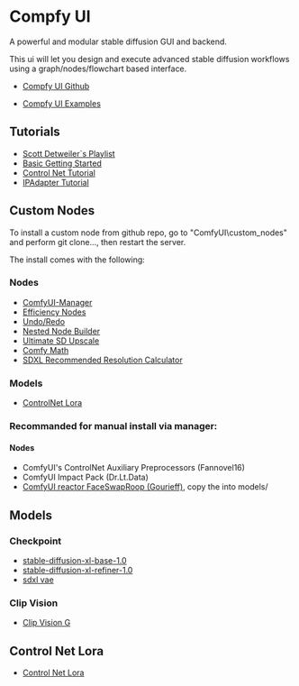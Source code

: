 # Compfy UI

A powerful and modular stable diffusion GUI and backend.

This ui will let you design and execute advanced stable diffusion workflows using a graph/nodes/flowchart based interface.

- [Compfy UI Github](https://github.com/comfyanonymous/ComfyUI)

- [Compfy UI Examples](https://github.com/comfyanonymous/ComfyUI_examples)

## Tutorials

- [Scott Detweiler`s Playlist](https://www.youtube.com/playlist?list=PLIF38owJLhR1EGDY4kOnsEnMyolZgza1x)
- [Basic Getting Started](https://www.youtube.com/watch?v=mUqzA5D0k9E&t=1362s&ab_channel=Control%2BAlt%2BAI)
- [Control Net Tutorial](https://www.youtube.com/watch?v=DMxnf4WXMsY&ab_channel=ScottDetweiler)
- [IPAdapter Tutorial](https://www.youtube.com/watch?v=xzGdynQDzsM&ab_channel=ScottDetweiler)

## Custom Nodes

To install a custom node from github repo, go to "ComfyUI\custom_nodes" and perform git clone..., then restart the server.

The install comes with the following:

### Nodes

- [ComfyUI-Manager](https://github.com/ltdrdata/ComfyUI-Manager)
- [Efficiency Nodes](https://github.com/LucianoCirino/efficiency-nodes-comfyui)
- [Undo/Redo](https://github.com/bmad4ever/ComfyUI-Bmad-DirtyUndoRedo.git)
- [Nested Node Builder](https://github.com/ssitu/ComfyUI_NestedNodeBuilder.git)
- [Ultimate SD Upscale](https://github.com/ssitu/ComfyUI_UltimateSDUpscale)
- [Comfy Math](https://github.com/evanspearman/ComfyMath.git)
- [SDXL Recommended Resolution Calculator](https://github.com/marhensa/sdxl-recommended-res-calc.git)

### Models

- [ControlNet Lora](https://huggingface.co/stabilityai/control-lora)

### Recommanded for manual install via manager:

#### Nodes

- ComfyUI's ControlNet Auxiliary Preprocessors (Fannovel16)
- ComfyUI Impact Pack (Dr.Lt.Data)
- [ComfyUI reactor FaceSwapRoop (Gourieff)](https://github.com/Gourieff/comfyui-reactor-node.git), copy the into models/
  
## Models

### Checkpoint

- [stable-diffusion-xl-base-1.0](https://huggingface.co/stabilityai/stable-diffusion-xl-base-1.0)
- [stable-diffusion-xl-refiner-1.0](https://huggingface.co/stabilityai/stable-diffusion-xl-refiner-1.0)
- [sdxl vae](https://huggingface.co/stabilityai/sdxl-vae)

### Clip Vision

- [Clip Vision G](https://huggingface.co/comfyanonymous/clip_vision_g/blob/main/clip_vision_g.safetensors)

## Control Net Lora

- [Control Net Lora](https://huggingface.co/stabilityai/control-lora)
